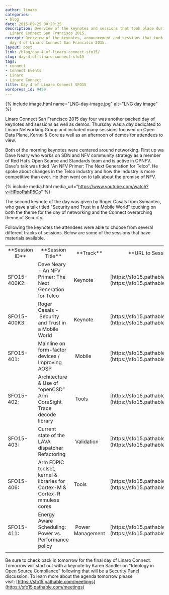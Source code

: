 ```yaml
---
author: linaro
categories:
- blog
date: 2015-09-25 00:20:25
description: Overview of the keynotes and sessions that took place during day 4 of
  Linaro Connect San Francisco 2015.
excerpt: Overview of the keynotes, announcement and sessions that took place during
  day 4 of Linaro Connect San Francisco 2015.
layout: post
link: /blog/day-4-of-linaro-connect-sfo15/
slug: day-4-of-linaro-connect-sfo15
tags:
- connect
- Connect Events
- Linaro
- Linaro Connect
title: Day 4 of Linaro Connect SFO15
wordpress_id: 9459
---
```


{% include image.html name="LNG-day-image.jpg" alt="LNG day image" %}


Linaro Connect San Francisco 2015 day four was another packed day of keynotes and sessions as well as demos. Thursday was a day dedicated to Linaro Networking Group and included many sessions focused on Open Data Plane, Kernel & Core as well as an afternoon of demos for attendees to view.


Both of the morning keynotes were centered around networking.  First up wa Dave Neary who works on SDN and NFV community strategy as a member of Red Hat’s Open Source and Standards team and is active in OPNFV. Dave's talk was titled "An NFV Primer: The Next Generation for Telco". He spoke about changes in the Telco industry and how the industry is more competitive than ever. He then went on to talk about the promise of NFV.

{% include media.html media_url="https://www.youtube.com/watch?v=HPooPahP5Co" %}

The second keynote of the day was given by Roger Casals from Symantec, who gave a talk titled "Security and Trust in a Mobile World" touching on both the theme for the day of networking and the Connect overarching theme of Security.

Following the keynotes the attendees were able to choose from several different tracks of sessions. Below are some of the sessions that have materials available.

<table width="1020" class="table responsive-table">
<tbody >
<tr >

<td width="90" style="text-align: center;" markdown="1">
**Session ID**
</td>

<td width="347" style="text-align: center;" markdown="1">
**Session Title**
</td>

<td width="64" style="text-align: center;" markdown="1">
**Track**
</td>

<td width="519" style="text-align: center;" markdown="1">
**URL to Session Information**
</td>
</tr>
<tr >

<td width="90" markdown="1">
SFO15-400K2:
</td>

<td width="347" markdown="1">
Dave Neary - An NFV Primer: The Next Generation for Telco
</td>

<td width="64" markdown="1">
Keynote
</td>

<td width="519" markdown="1">
[https://sfo15.pathable.com/meetings/303069](https://sfo15.pathable.com/meetings/303069)
</td>
</tr>
<tr >

<td width="90" markdown="1">
SFO15-400K3:
</td>

<td width="347" markdown="1">
Roger Casals - Security and Trust in a Mobile World
</td>

<td width="64" markdown="1">
Keynote
</td>

<td width="519" markdown="1">
[https://sfo15.pathable.com/meetings/303070](https://sfo15.pathable.com/meetings/303070)
</td>
</tr>
<tr >

<td width="90" markdown="1">
SFO15-401:
</td>

<td width="347" markdown="1">
Mainline on form-factor devices / Improving AOSP
</td>

<td width="64" markdown="1">
 Mobile
</td>

<td width="519" markdown="1">
[https://sfo15.pathable.com/meetings/303072](https://sfo15.pathable.com/meetings/303072)
</td>
</tr>
<tr >

<td width="90" markdown="1">
SFO15-402:
</td>

<td width="347" markdown="1">
Architecture & Use of “openCSD” Arm CoreSight Trace decode library
</td>

<td width="64" markdown="1">
 Tools
</td>

<td width="519" markdown="1">
[https://sfo15.pathable.com/meetings/303073](https://sfo15.pathable.com/meetings/303073)
</td>
</tr>
<tr >

<td width="90" markdown="1">
SFO15-403:
</td>

<td width="347" markdown="1">
Current state of the LAVA dispatcher Refactoring
</td>

<td width="64" markdown="1">
 Validation
</td>

<td width="519" markdown="1">
[https://sfo15.pathable.com/meetings/303074](https://sfo15.pathable.com/meetings/303074)
</td>
</tr>
<tr >

<td width="90" markdown="1">
SFO15-406:
</td>

<td width="347" markdown="1">
Arm FDPIC toolset, kernel & libraries for Cortex-M & Cortex-R mmuless cores
</td>

<td width="64" markdown="1">
Tools
</td>

<td width="519" markdown="1">
[https://sfo15.pathable.com/meetings/303078](https://sfo15.pathable.com/meetings/303078)
</td>
</tr>
<tr >

<td width="90" markdown="1">
SFO15-411:
</td>

<td width="347" markdown="1">
Energy Aware Scheduling: Power vs. Performance policy
</td>

<td width="64" markdown="1">
 Power Management
</td>

<td width="519" markdown="1">
[https://sfo15.pathable.com/meetings/303083](https://sfo15.pathable.com/meetings/303083)
</td>
</tr>
<tr >

<td width="90" markdown="1">

</td>

<td width="347" markdown="1">

</td>

<td width="64" markdown="1">

</td>

<td width="519" markdown="1">

</td>
</tr>
</tbody>
</table>


Be sure to check back in tomorrow for the final day of Linaro Connect. Tomorrow will start out with a keynote by Karen Sandler on "Ideology in Open Source Compliance" following that will be a Security Panel discussion. To learn more about the agenda tomorrow please visit: [https://sfo15.pathable.com/meetings](https://sfo15.pathable.com/meetings)